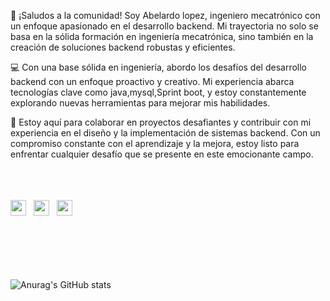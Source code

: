 
👋 ¡Saludos a la comunidad! Soy Abelardo lopez, ingeniero mecatrónico con un enfoque apasionado en el desarrollo backend. Mi trayectoria no solo se basa en la sólida formación en ingeniería mecatrónica, sino también en la creación de soluciones backend robustas y eficientes.

💻 Con una base sólida en ingeniería, abordo los desafíos del desarrollo backend con un enfoque proactivo y creativo. Mi experiencia abarca tecnologías clave como java,mysql,Sprint boot, y estoy constantemente explorando nuevas herramientas para mejorar mis habilidades.

🚀 Estoy aquí para colaborar en proyectos desafiantes y contribuir con mi experiencia en el diseño y la implementación de sistemas backend. Con un compromiso constante con el aprendizaje y la mejora, estoy listo para enfrentar cualquier desafío que se presente en este emocionante campo.

  <br>
  <br>
  <br>

<img src="https://img.shields.io/badge/Java-ED8B00?style=for-the-badge&logo=java&logoColor=white" height="25">
&nbsp;
<img 	src=https://img.shields.io/badge/Spring-6DB33F?style=for-the-badge&logo=spring&logoColor=white height="25">
&nbsp;
<img 	src=https://img.shields.io/badge/Mysql-6DB33F?style=for-the-badge&logo=Mysql&logoColor=white height="25">
&nbsp;

  
  <br>
  <br>
  <br>
  <br>
  <br>
  <br>

![Anurag's GitHub stats](https://github-readme-stats.vercel.app/api?username=ABEL-pixel-cloud&show_icons=true&theme=dark)



